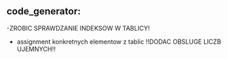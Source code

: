 ## **code_generator:**
-ZROBIC SPRAWDZANIE INDEKSOW W TABLICY!
- assignment konkretnych elementow z tablic
!!DODAC OBSLUGE LICZB UJEMNYCH!!